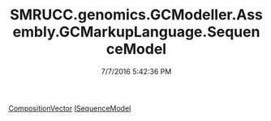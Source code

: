 ﻿---
title: SMRUCC.genomics.GCModeller.Assembly.GCMarkupLanguage.SequenceModel
date: 7/7/2016 5:42:36 PM
---

[CompositionVector](T-SMRUCC.genomics.GCModeller.Assembly.GCMarkupLanguage.SequenceModel.CompositionVector.html)
[ISequenceModel](T-SMRUCC.genomics.GCModeller.Assembly.GCMarkupLanguage.SequenceModel.ISequenceModel.html)
